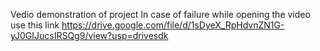 Vedio demonstration of project
In case of failure while opening the video use this link
https://drive.google.com/file/d/1sDyeX_RpHdvnZN1G-yJ0GIJucsIRSQg9/view?usp=drivesdk
